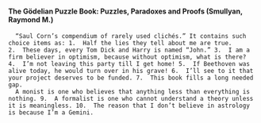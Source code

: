 #### The Gödelian Puzzle Book: Puzzles, Paradoxes and Proofs (Smullyan, Raymond M.)
      “Saul Corn’s compendium of rarely used clichés.” It contains such choice items as: 1.  Half the lies they tell about me are true. 2.  These days, every Tom Dick and Harry is named “John.” 3.  I am a firm believer in optimism, because without optimism, what is there? 4.  I’m not leaving this party till I get home! 5.  If Beethoven was alive today, he would turn over in his grave! 6.  I’ll see to it that your project deserves to be funded. 7.  This book fills a long needed gap.
      A monist is one who believes that anything less than everything is nothing. 9.  A formalist is one who cannot understand a theory unless it is meaningless. 10.  The reason that I don’t believe in astrology is because I’m a Gemini.
